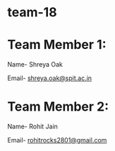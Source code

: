 # team-18

# Team Member 1: 
Name- Shreya Oak

Email- shreya.oak@spit.ac.in


# Team Member 2:
Name- Rohit Jain

Email- rohitrocks2801@gmail.com
